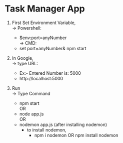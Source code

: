 # Task Manager App
1. First Set Environment Variable,  
  -> Powershell:  
    - $env:port=anyNumber  
  -> CMD:  
    - set port=anyNumber& npm start  
  
2. In Google,  
  -> type URL:   
    - Ex:- Entered Number is: 5000  
    - http://localhost:5000  

3. Run  
  -> Type Command   
    - npm start  
         OR  
    - node app.js  
         OR  
    - nodemon app.js (after installing nodemon)  
      - to install nodemon,  
        - npm i nodemon OR npm install nodemon    
